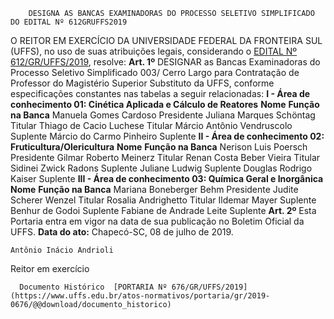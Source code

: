         DESIGNA AS BANCAS EXAMINADORAS DO PROCESSO SELETIVO SIMPLIFICADO DO EDITAL Nº 612GRUFFS2019  

 O REITOR EM EXERCÍCIO DA UNIVERSIDADE FEDERAL DA FRONTEIRA SUL (UFFS), no uso de suas atribuições legais, considerando o [EDITAL Nº 612/GR/UFFS/2019](https://www.uffs.edu.br/atos-normativos/edital/gr/2019-0612), resolve:   **Art. 1º**  DESIGNAR as Bancas Examinadoras do Processo Seletivo Simplificado 003/ Cerro Largo para Contratação de Professor do Magistério Superior Substituto da UFFS, conforme especificações constantes nas tabelas a seguir relacionadas: **I - Área de conhecimento 01: Cinética Aplicada e Cálculo de Reatores**     **Nome**   **Função na Banca**     Manuela Gomes Cardoso   Presidente     Juliana Marques Schöntag   Titular     Thiago de Cacio Luchese   Titular     Márcio Antônio Vendruscolo   Suplente     Márcio do Carmo Pinheiro   Suplente       **II - Área de conhecimento 02: Fruticultura/Olericultura**     **Nome**   **Função na Banca**     Nerison Luis Poersch   Presidente     Gilmar Roberto Meinerz   Titular     Renan Costa Beber Vieira   Titular     Sidinei Zwick Radons   Suplente     Juliane Ludwig   Suplente     Douglas Rodrigo Kaiser   Suplente      **III - Área de conhecimento 03: Química Geral e Inorgânica**      **Nome**   **Função na Banca**     Mariana Boneberger Behm   Presidente     Judite Scherer Wenzel   Titular     Rosalia Andrighetto   Titular     Ildemar Mayer   Suplente     Benhur de Godoi   Suplente     Fabiane de Andrade Leite   Suplente       **Art. 2º**  Esta Portaria entra em vigor na data de sua publicação no Boletim Oficial da UFFS.        **Data do ato:** Chapecó-SC, 08 de julho de 2019.   
 

    Antônio Inácio Andrioli   
 Reitor em exercício 

      Documento Histórico  [PORTARIA Nº 676/GR/UFFS/2019](https://www.uffs.edu.br/atos-normativos/portaria/gr/2019-0676/@@download/documento_historico)     
      
